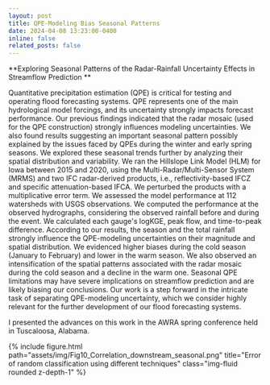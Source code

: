 ```yaml
---
layout: post
title: QPE-Modeling Bias Seasonal Patterns 
date: 2024-04-08 13:23:00-0400
inline: false
related_posts: false
---
```


**Exploring Seasonal Patterns of the Radar-Rainfall Uncertainty Effects in Streamflow Prediction **

Quantitative precipitation estimation (QPE) is critical for testing and operating flood forecasting systems. QPE represents one of the main hydrological model forcings, and its uncertainty strongly impacts forecast performance. Our previous findings indicated that the radar mosaic (used for the QPE construction) strongly influences modeling uncertainties. We also found results suggesting an important seasonal pattern possibly explained by the issues faced by QPEs during the winter and early spring seasons. We explored these seasonal trends further by analyzing their spatial distribution and variability. We ran the Hillslope Link Model (HLM) for Iowa between 2015 and 2020, using the Multi-Radar/Multi-Sensor System (MRMS) and two IFC radar-derived products, i.e., reflectivity-based IFCZ and specific attenuation-based IFCA. We perturbed the products with a multiplicative error term. We assessed the model performance at 112 watersheds with USGS observations. We computed the performance at the observed hydrographs, considering the observed rainfall before and during the event. We calculated each gauge's logKGE, peak flow, and time-to-peak difference. According to our results, the season and the total rainfall strongly influence the QPE-modeling uncertainties on their magnitude and spatial distribution. We evidenced higher biases during the cold season (January to February) and lower in the warm season. We also observed an intensification of the spatial patterns associated with the radar mosaic during the cold season and a decline in the warm one. Seasonal QPE limitations may have severe implications on streamflow prediction and are likely biasing our conclusions. Our work is a step forward in the intricate task of separating QPE-modeling uncertainty, which we consider highly relevant for the further development of our flood forecasting systems.

I presented the advances on this work in the AWRA spring conference held in Tuscaloosa, Alabama.

{% include figure.html path="assets/img/Fig10_Correlation_downstream_seasonal.png" title="Error of random classification using different techniques" class="img-fluid rounded z-depth-1" %}


